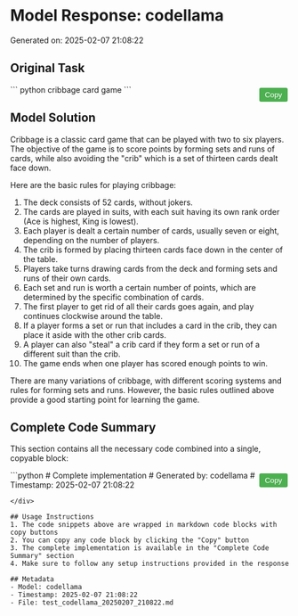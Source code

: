 # Model Response: codellama
Generated on: 2025-02-07 21:08:22


<style>
.copy-button {
    position: absolute;
    top: 5px;
    right: 5px;
    padding: 5px 10px;
    background-color: #4CAF50;
    color: white;
    border: none;
    border-radius: 3px;
    cursor: pointer;
    z-index: 1;
}
.code-container {
    position: relative;
    margin: 10px 0;
}
.copy-button:hover {
    background-color: #45a049;
}
.copy-button:active {
    background-color: #3d8b40;
}
</style>

<script>
function copyCode(buttonElement) {
    const codeBlock = buttonElement.parentElement.querySelector('code');
    const range = document.createRange();
    range.selectNode(codeBlock);
    window.getSelection().removeAllRanges();
    window.getSelection().addRange(range);
    try {
        document.execCommand('copy');
        buttonElement.textContent = 'Copied!';
        setTimeout(() => {
            buttonElement.textContent = 'Copy';
        }, 2000);
    } catch(e) {
        console.error('Failed to copy text:', e);
        buttonElement.textContent = 'Failed to copy';
    }
    window.getSelection().removeAllRanges();
}
</script>


## Original Task
<div class="code-container">
<button class="copy-button" onclick="copyCode(this)">Copy</button>
```
python cribbage card game
```
</div>

## Model Solution

Cribbage is a classic card game that can be played with two to six players. The objective of the game is to score points by forming sets and runs of cards, while also avoiding the "crib" which is a set of thirteen cards dealt face down.

Here are the basic rules for playing cribbage:

1. The deck consists of 52 cards, without jokers.
2. The cards are played in suits, with each suit having its own rank order (Ace is highest, King is lowest).
3. Each player is dealt a certain number of cards, usually seven or eight, depending on the number of players.
4. The crib is formed by placing thirteen cards face down in the center of the table.
5. Players take turns drawing cards from the deck and forming sets and runs of their own cards.
6. Each set and run is worth a certain number of points, which are determined by the specific combination of cards.
7. The first player to get rid of all their cards goes again, and play continues clockwise around the table.
8. If a player forms a set or run that includes a card in the crib, they can place it aside with the other crib cards.
9. A player can also "steal" a crib card if they form a set or run of a different suit than the crib.
10. The game ends when one player has scored enough points to win.

There are many variations of cribbage, with different scoring systems and rules for forming sets and runs. However, the basic rules outlined above provide a good starting point for learning the game.

## Complete Code Summary
This section contains all the necessary code combined into a single, copyable block:

<div class="code-container">
<button class="copy-button" onclick="copyCode(this)">Copy</button>
```python
# Complete implementation
# Generated by: codellama
# Timestamp: 2025-02-07 21:08:22


```
</div>

## Usage Instructions
1. The code snippets above are wrapped in markdown code blocks with copy buttons
2. You can copy any code block by clicking the "Copy" button
3. The complete implementation is available in the "Complete Code Summary" section
4. Make sure to follow any setup instructions provided in the response

## Metadata
- Model: codellama
- Timestamp: 2025-02-07 21:08:22
- File: test_codellama_20250207_210822.md
